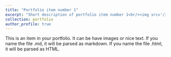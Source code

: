 ```yaml
---
title: "Portfolio item number 1"
excerpt: "Short description of portfolio item number 1<br/><img src='/images/500x300.png'>"
collection: portfolio
author_profile: true
---
```


This is an item in your portfolio. It can be have images or nice text. If you name the file .md, it will be parsed as markdown. If you name the file .html, it will be parsed as HTML. 
